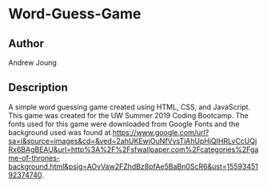 # Word-Guess-Game

## Author

Andrew Joung

## Description

A simple word guessing game created using HTML, CSS, and JavaScript. 
This game was created for the UW Summer 2019 Coding Bootcamp. 
The fonts used for this game were downloaded from Google Fonts and the background used 
was found at https://www.google.com/url?sa=i&source=images&cd=&ved=2ahUKEwjOuNfVvsTiAhUpHjQIHRLvCcUQjRx6BAgBEAU&url=http%3A%2F%2Fsfwallpaper.com%2Fcategories%2Fgame-of-thrones-background.html&psig=AOvVaw2FZhdBz8pfAe5BaBn0ScR6&ust=1559345192374740.
